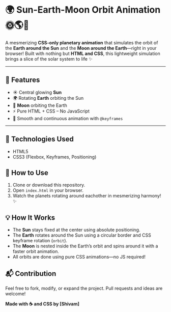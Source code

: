 # 🌍 Sun-Earth-Moon Orbit Animation 🌞🌎🌙

A mesmerizing **CSS-only planetary animation** that simulates the orbit of the **Earth around the Sun** and the **Moon around the Earth**—right in your browser! Built with nothing but **HTML and CSS**, this lightweight simulation brings a slice of the solar system to life ✨

---

## 🚀 Features

- ☀️ Central glowing **Sun**
- 🌍 Rotating **Earth** orbiting the Sun
- 🌙 **Moon** orbiting the Earth
- ⚡ Pure HTML + CSS – No JavaScript
- 💫 Smooth and continuous animation with `@keyframes`

---

## 🧱 Technologies Used

- HTML5
- CSS3 (Flexbox, Keyframes, Positioning)

## 🚀 How to Use

1. Clone or download this repository.
2. Open `index.html` in your browser.
3. Watch the planets rotating around eachother in mesmerizing harmony! ✨

## 💡 How It Works

- The **Sun** stays fixed at the center using absolute positioning.
- The **Earth** rotates around the Sun using a circular border and CSS keyframe rotation (`orbit`).
- The **Moon** is nested inside the Earth’s orbit and spins around it with a faster orbit animation.
- All orbits are done using pure CSS animations—no JS required!

## 📬 Contribution

Feel free to fork, modify, or expand the project. Pull requests and ideas are welcome!

**Made with ☕ and CSS by [Shivam]**
